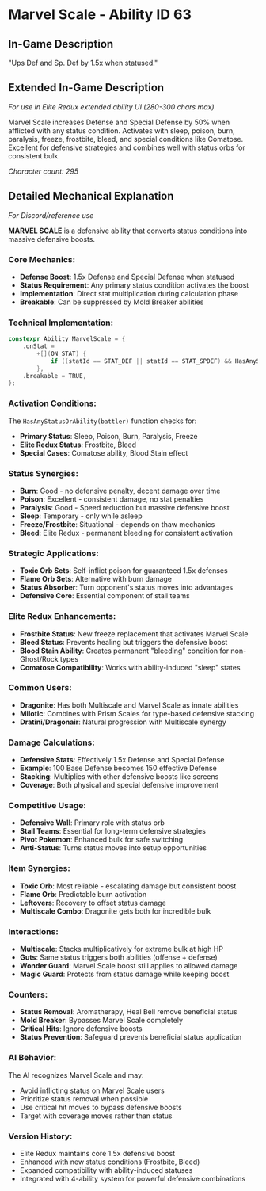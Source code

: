 # Marvel Scale - Ability ID 63

## In-Game Description
"Ups Def and Sp. Def by 1.5x when statused."

## Extended In-Game Description
*For use in Elite Redux extended ability UI (280-300 chars max)*

Marvel Scale increases Defense and Special Defense by 50% when afflicted with any status condition. Activates with sleep, poison, burn, paralysis, freeze, frostbite, bleed, and special conditions like Comatose. Excellent for defensive strategies and combines well with status orbs for consistent bulk.

*Character count: 295*

## Detailed Mechanical Explanation
*For Discord/reference use*

**MARVEL SCALE** is a defensive ability that converts status conditions into massive defensive boosts.

### Core Mechanics:
- **Defense Boost**: 1.5x Defense and Special Defense when statused
- **Status Requirement**: Any primary status condition activates the boost
- **Implementation**: Direct stat multiplication during calculation phase
- **Breakable**: Can be suppressed by Mold Breaker abilities

### Technical Implementation:
```c
constexpr Ability MarvelScale = {
    .onStat =
        +[](ON_STAT) {
            if ((statId == STAT_DEF || statId == STAT_SPDEF) && HasAnyStatusOrAbility(battler)) *stat *= 1.5;
        },
    .breakable = TRUE,
};
```

### Activation Conditions:
The `HasAnyStatusOrAbility(battler)` function checks for:
- **Primary Status**: Sleep, Poison, Burn, Paralysis, Freeze
- **Elite Redux Status**: Frostbite, Bleed
- **Special Cases**: Comatose ability, Blood Stain effect

### Status Synergies:
- **Burn**: Good - no defensive penalty, decent damage over time
- **Poison**: Excellent - consistent damage, no stat penalties
- **Paralysis**: Good - Speed reduction but massive defensive boost
- **Sleep**: Temporary - only while asleep
- **Freeze/Frostbite**: Situational - depends on thaw mechanics
- **Bleed**: Elite Redux - permanent bleeding for consistent activation

### Strategic Applications:
- **Toxic Orb Sets**: Self-inflict poison for guaranteed 1.5x defenses
- **Flame Orb Sets**: Alternative with burn damage
- **Status Absorber**: Turn opponent's status moves into advantages
- **Defensive Core**: Essential component of stall teams

### Elite Redux Enhancements:
- **Frostbite Status**: New freeze replacement that activates Marvel Scale
- **Bleed Status**: Prevents healing but triggers the defensive boost
- **Blood Stain Ability**: Creates permanent "bleeding" condition for non-Ghost/Rock types
- **Comatose Compatibility**: Works with ability-induced "sleep" states

### Common Users:
- **Dragonite**: Has both Multiscale and Marvel Scale as innate abilities
- **Milotic**: Combines with Prism Scales for type-based defensive stacking
- **Dratini/Dragonair**: Natural progression with Multiscale synergy

### Damage Calculations:
- **Defensive Stats**: Effectively 1.5x Defense and Special Defense
- **Example**: 100 Base Defense becomes 150 effective Defense
- **Stacking**: Multiplies with other defensive boosts like screens
- **Coverage**: Both physical and special defensive improvement

### Competitive Usage:
- **Defensive Wall**: Primary role with status orb
- **Stall Teams**: Essential for long-term defensive strategies
- **Pivot Pokemon**: Enhanced bulk for safe switching
- **Anti-Status**: Turns status moves into setup opportunities

### Item Synergies:
- **Toxic Orb**: Most reliable - escalating damage but consistent boost
- **Flame Orb**: Predictable burn activation
- **Leftovers**: Recovery to offset status damage
- **Multiscale Combo**: Dragonite gets both for incredible bulk

### Interactions:
- **Multiscale**: Stacks multiplicatively for extreme bulk at high HP
- **Guts**: Same status triggers both abilities (offense + defense)
- **Wonder Guard**: Marvel Scale boost still applies to allowed damage
- **Magic Guard**: Protects from status damage while keeping boost

### Counters:
- **Status Removal**: Aromatherapy, Heal Bell remove beneficial status
- **Mold Breaker**: Bypasses Marvel Scale completely
- **Critical Hits**: Ignore defensive boosts
- **Status Prevention**: Safeguard prevents beneficial status application

### AI Behavior:
The AI recognizes Marvel Scale and may:
- Avoid inflicting status on Marvel Scale users
- Prioritize status removal when possible
- Use critical hit moves to bypass defensive boosts
- Target with coverage moves rather than status

### Version History:
- Elite Redux maintains core 1.5x defensive boost
- Enhanced with new status conditions (Frostbite, Bleed)
- Expanded compatibility with ability-induced statuses
- Integrated with 4-ability system for powerful defensive combinations